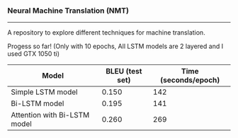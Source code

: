 ### Neural Machine Translation (NMT)
---
A repository to explore different techniques for machine translation.

Progess so far! (Only with 10 epochs, All LSTM models are 2 layered and I used GTX 1050 ti)


| Model | BLEU (test set) | Time (seconds/epoch) |
| ---  |--- | --- |
| Simple LSTM model | 0.150 | 142 |
| Bi-LSTM model | 0.195 | 141 |
| Attention with Bi-LSTM model | 0.260 | 269 |
